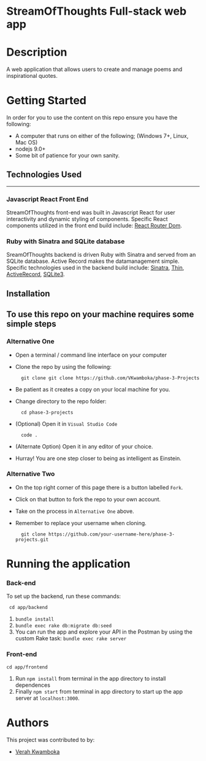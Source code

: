 # StreamOfThoughts Full-stack web app 

# Description
A web application that allows users to create and manage poems and inspirational quotes.

# Getting Started
In order for you to use the content on this repo ensure you have the following:

- A computer that runs on either of the following; (Windows 7+, Linux, Mac OS)
- nodejs 9.0+
- Some bit of patience for your own sanity.

## Technologies Used
---

### Javascript React Front End
StreamOfThoughts front-end was built in Javascript React for user interactivity and dynamic styling of components. Specific React components utilized in the front end build include: [React Router Dom](https://github.com/remix-run/react-router).

### Ruby with Sinatra and SQLite database
SreamOfThoughts backend is driven Ruby with Sinatra and served from an SQLite database.  Active Record makes the datamanagement simple.  Specific technologies used in the backend build include: [Sinatra](https://github.com/sinatra/sinatra), [Thin](https://github.com/macournoyer/thin), [ActiveRecord](https://github.com/rails/rails), [SQLite3](https://github.com/sparklemotion/sqlite3-ruby/).

## Installation

To use this repo on your machine requires some simple steps
---

### Alternative One

- Open a terminal / command line interface on your computer
- Clone the repo by using the following:

        git clone git clone https://github.com/VKwamboka/phase-3-Projects

- Be patient as it creates a copy on your local machine for you.
- Change directory to the repo folder:

        cd phase-3-projects

- (Optional) Open it in ``Visual Studio Code``

        code .

- (Alternate Option) Open it in any editor of your choice.
- Hurray! You are one step closer to being as intelligent as Einstein.

### Alternative Two

- On the top right corner of this page there is a button labelled ``Fork``.
- Click on that button to fork the repo to your own account.
- Take on the process in ``Alternative One`` above.
- Remember to replace your username when cloning.

        git clone https://github.com/your-username-here/phase-3-projects.git


# Running the application

### Back-end
To set up the backend, run these commands:

     cd app/backend

 1. `bundle install`
 2. `bundle exec rake db:migrate db:seed`
 3. You can run the app and explore your API in the Postman by using the custom Rake task:
    `bundle exec rake server`

### Front-end

    cd app/frontend
    
1. Run `npm install` from terminal in the app directory to install dependences
2. Finally `npm start` from terminal in app directory to start up the app server at `localhost:3000`. 

# Authors
This project was contributed to by:
- [Verah Kwamboka](https://github.com/VKwamboka/)

